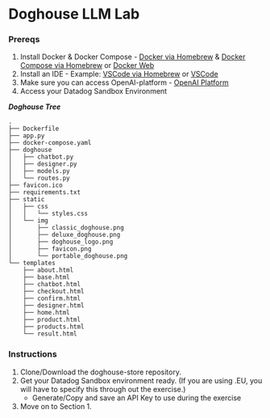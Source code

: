 # Doghouse LLM Lab

### Prereqs

1. Install Docker & Docker Compose - [Docker via Homebrew](https://formulae.brew.sh/formula/docker) & [Docker Compose via Homebrew](https://formulae.brew.sh/formula/docker-compose) or [Docker Web](https://www.docker.com/products/docker-desktop/)
2. Install an IDE - Example: [VSCode via Homebrew](https://formulae.brew.sh/cask/visual-studio-code) or [VSCode](https://code.visualstudio.com/)
3. Make sure you can access OpenAI-platform - [OpenAI Platform](https://platform.openai.com/)
4. Access your Datadog Sandbox Environment

***Doghouse Tree***
```
.
├── Dockerfile
├── app.py
├── docker-compose.yaml
├── doghouse
│   ├── chatbot.py
│   ├── designer.py
│   ├── models.py
│   └── routes.py
├── favicon.ico
├── requirements.txt
├── static
│   ├── css
│   │   └── styles.css
│   └── img
│       ├── classic_doghouse.png
│       ├── deluxe_doghouse.png
│       ├── doghouse_logo.png
│       ├── favicon.png
│       └── portable_doghouse.png
└── templates
    ├── about.html
    ├── base.html
    ├── chatbot.html
    ├── checkout.html
    ├── confirm.html
    ├── designer.html
    ├── home.html
    ├── product.html
    ├── products.html
    └── result.html

```

### Instructions

1. Clone/Download the doghouse-store repository.
2. Get your Datadog Sandbox environment ready. (If you are using .EU, you will have to specify this through out the exercise.)
   - Generate/Copy and save an API Key to use during the exercise
3. Move on to Section 1.
